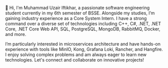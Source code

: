 👋 Hi, I'm Muhammad Uzair Iftikhar, a passionate software engineering student currently in my 6th semester of BSSE. Alongside my studies, I’m gaining industry experience as a Core System Intern. I have a strong command over a diverse set of technologies including C++, C#, .NET, .NET Core, .NET Core Web API, SQL, PostgreSQL, MongoDB, RabbitMQ, Docker, and more.

I’m particularly interested in microservices architecture and have hands-on experience with tools like MinIO, Kong, Grafana Loki, Rancher, and Hangfire. I enjoy solving complex problems and am always eager to learn new technologies. Let's connect and collaborate on innovative projects!
